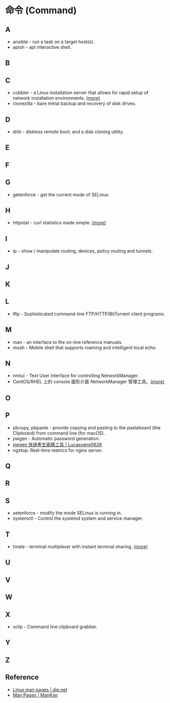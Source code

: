 # 命令 (Command)

## A

- ansible - run a task on a target host(s).
- aptsh - apt interactive shell.

## B

## C

- cobbler - a Linux installation server that allows for rapid setup of network installation environments. [(more)](http://cobbler.github.io/)
- clonezilla - bare metal backup and recovery of disk drives.

## D

- drbl - diskless remote boot, and a disk cloning utility.

## E

## F

## G

- getenforce - get the current mode of SELinux.

## H

- httpstat - curl statistics made simple. [(more)](https://github.com/reorx/httpstat)

## I

- ip - show / manipulate routing, devices, policy routing and tunnels.

## J

## K

## L

- lftp - Sophisticated command-line FTP/HTTP/BitTorrent client programs.

## M

- man - an interface to the on-line reference manuals.
- mosh - Mobile shell that supports roaming and intelligent local echo.

## N

- nmtui - Text User Interface for controlling NetworkManager.
 - CentOS/RHEL 上的 console 圖形介面 NetworkManager 管理工具。[(more)](https://blog.gtwang.org/linux/nmtui-centos-linux-network-manager-text-user-interface/)

## O

## P

- pbcopy, pbpaste - provide copying and pasting to the pasteboard (the Clipboard) from command line (for macOS).
- pwgen - Automatic password generation.
 - [pwgen 快速產生密碼工具 | Lucasyang0626](http://lucasyang0626.wixsite.com/lucasyang/single-post/2016/08/14/pwgen-%E5%BF%AB%E9%80%9F%E7%94%A2%E7%94%9F%E5%AF%86%E7%A2%BC%E5%B7%A5%E5%85%B7)
- ngxtop: Real-time metrics for nginx server.

## Q

## R

## S

- setenforce - modify the mode SELinux is running in.
- systemctl - Control the systemd system and service manager.

## T

- tmate - terminal multiplexer with instant terminal sharing. [(more)](https://tmate.io/)

## U

## V

## W

## X

- xclip - Command line clipboard grabber.

## Y

## Z

## Reference

- [Linux man pages | die.net](https://linux.die.net/man/)
- [Man Pages \| ManKier](https://www.mankier.com/)

